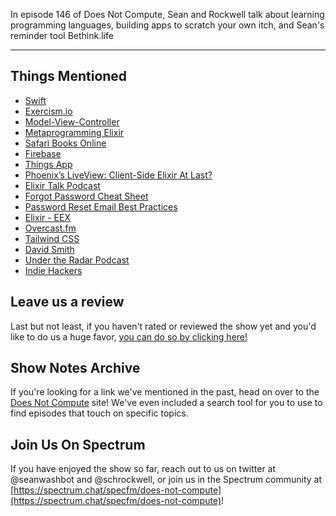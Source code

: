 In episode 146 of Does Not Compute, Sean and Rockwell talk about learning programming languages, building apps to scratch your own itch, and Sean's reminder tool Bethink.life

---

## Things Mentioned

- [Swift](https://swift.org/)
- [Exercism.io](https://exercism.io)
- [Model-View-Controller](https://en.wikipedia.org/wiki/Model%E2%80%93view%E2%80%93controller)
- [Metaprogramming Elixir](https://pragprog.com/book/cmelixir/metaprogramming-elixir)
- [Safari Books Online](https://safaribooksonline.com)
- [Firebase](https://firebase.google.com/)
- [Things App](https://culturedcode.com/)
- [Phoenix’s LiveView: Client-Side Elixir At Last?](https://shift.infinite.red/phoenixs-liveview-client-side-elixir-at-last-2280716ae791)
- [Elixir Talk Podcast](http://elixirtalk.com/)
- [Forgot Password Cheat Sheet](https://www.owasp.org/index.php/Forgot_Password_Cheat_Sheet)
- [Password Reset Email Best Practices](https://postmarkapp.com/guides/password-reset-email-best-practices)
- [Elixir - EEX](https://elixirschool.com/en/lessons/specifics/eex/)
- [Overcast.fm](https://overcast.fm/)
- [Tailwind CSS](https://tailwindcss.com/)
- [David Smith](https://david-smith.org/)
- [Under the Radar Podcast](https://www.relay.fm/radar)
- [Indie Hackers](https://www.indiehackers.com/)

## Leave us a review

Last but not least, if you haven't rated or reviewed the show yet and you'd like to do us a huge favor, [you can do so by clicking here!](https://itunes.apple.com/us/podcast/does-not-compute/id1048731980?mt=2)

## Show Notes Archive

If you're looking for a link we've mentioned in the past, head on over to the [Does Not Compute](https://dnc.show) site! We've even included a search tool for you to use to find episodes that touch on specific topics.

## Join Us On Spectrum

If you have enjoyed the show so far, reach out to us on twitter at @seanwashbot and @schrockwell, or join us in the Spectrum community at [https://spectrum.chat/specfm/does-not-compute](https://spectrum.chat/specfm/does-not-compute)!
